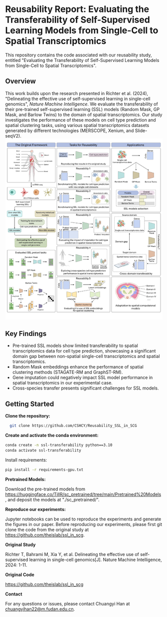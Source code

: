 # Reusability Report: Evaluating the Transferability of Self-Supervised Learning Models from Single-Cell to Spatial Transcriptomics

This repository contains the code associated with our reusability study, entitled "Evaluating the Transferability of Self-Supervised Learning Models from Single-Cell to Spatial Transcriptomics".

## Overview

This work builds upon the research presented in Richter et al. (2024), "Delineating the effective use of self-supervised learning in single-cell genomics", *Nature Machine Intelligence*. We evaluate the transferability of their pre-trained self-supervised learning (SSL) models (Random Mask, GP Mask, and Barlow Twins) to the domain of spatial transcriptomics. Our study investigates the performance of these models on cell type prediction and spatial clustering tasks, using various spatial transcriptomics datasets generated by different technologies (MERSCOPE, Xenium, and Slide-seqV2).
![Reusability Report Fig1 250125](https://github.com/CSHCY/Reusability_SSL_in_SCG/blob/main/images/Reusability%20Report%20Fig1%20250125.jpg)

## Key Findings

*   Pre-trained SSL models show limited transferability to spatial transcriptomics data for cell type prediction, showcasing a significant domain gap between non-spatial single-cell transcriptomics and spatial transcriptomics.
*   Random Mask embeddings enhance the performance of spatial clustering methods (STAGATE-RM and GraphST-RM).
*   Gene imputation could negatively impact SSL model performance in spatial transcriptomics in our experimental case.
*   Cross-species transfer presents significant challenges for SSL models.


## Getting Started

**Clone the repository:**
```bash
  git clone https://github.com/CSHCY/Reusability_SSL_in_SCG
```
**Create and activate the conda environment:**

```bash
conda create -n ssl-transferability python==3.10
conda activate ssl-transferability
```

Install requirements:

```bash
pip install -r requirements-gpu.txt
```

**Pretrained Models:**

Download the pre-trained models from https://huggingface.co/TillR/sc_pretrained/tree/main/Pretrained%20Models, and deposit the models at "./sc_pretrained/".

**Reproduce our experiments:**

Jupyter notebooks can be used to reproduce the experiments and generate the figures in our paper. Before reproducing our experiments, please first git clone the code from the original study at https://github.com/theislab/ssl_in_scg.

**Original Study**

Richter T, Bahrami M, Xia Y, et al. Delineating the effective use of self-supervised learning in single-cell genomics[J]. Nature Machine Intelligence, 2024: 1-11.

**Original Code**

https://github.com/theislab/ssl_in_scg

**Contact**

For any questions or issues, please contact Chuangyi Han at chuangyihan22@m.fudan.edu.cn.
